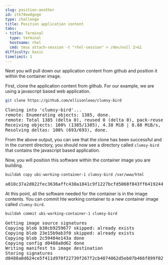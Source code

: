 ```yaml
---
slug: position-another
id: itk74ew8goge
type: challenge
title: Position application content
tabs:
- title: Terminal
  type: terminal
  hostname: rhel
  cmd: tmux attach-session -t "rhel-session" > /dev/null 2>&1
difficulty: basic
timelimit: 1
---
```

Next you will pull down our application content from github and position it within the container image.


First, clone the application content from github.  For our example, we are using a javascript based web application.

```bash
git clone https://github.com/ellisonleao/clumsy-bird
```

<pre class="file">
Cloning into 'clumsy-bird'...
remote: Enumerating objects: 1385, done.
remote: Total 1385 (delta 0), reused 0 (delta 0), pack-reused 1385
Receiving objects: 100% (1385/1385), 4.38 MiB | 8.88 MiB/s, done.
Resolving deltas: 100% (693/693), done.
</pre>

From the above output, you can see that the clone has been successful and in the current directory, you should now see a directory called `clumsy-bird` that contains the javascript based application.

Now, you will position this software within the container image you are building.

```bash
buildah copy ubi-working-container-1 clumsy-bird /var/www/html
```

<pre class="file">
a810c37a2d022fec3636affc430a1841c9f1227bcfd5068f843ff64192440bf3
</pre>

At this point, all the software needed for the container is in the image contents.  You can commit hte working container to a new container image called `clumsy-bird`.

```bash
buildah commit ubi-working-container-1 clumsy-bird
```

<pre class="file">
Getting image source signatures
Copying blob b38cb9259677 skipped: already exists
Copying blob 23e15b9ab3f0 skipped: already exists
Copying blob 2c59484e143a done
Copying config d0488a0d62 done
Writing manifest to image destination
Storing signatures
d0488a0d624ce5f411d970f22739f267f2cb4074062d5eb07b466f899f02fc86
</pre>

